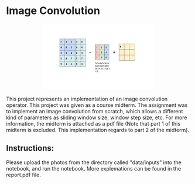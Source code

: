 # **Image Convolution** #

<p align="center">
  <img width=300 height=180 src="Convolution.gif">
</p>

This project represents an implementation of an image convolution operator. This project was given as a course midterm.
The assignment was to implement an image convolution from scratch, which allows a different kind of parameters as sliding window size, window step size, etc.
For more information, the midterm is attached as a pdf file (Note that part 1 of this midterm is excluded. This implementation regards to part 2 of the midterm).

## Instructions: ##
Please upload the photos from the directory called "data/inputs" into the notebook, and run the notebook.
More explemations can be found in the report.pdf file.
